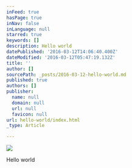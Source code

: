 ```yaml
---
inFeed: true
hasPage: true
inNav: false
inLanguage: null
starred: true
keywords: []
description: Hello world
datePublished: '2016-03-12T14:06:40.400Z'
dateModified: '2016-03-12T05:47:19.132Z'
title: ''
author: []
sourcePath: _posts/2016-03-12-hello-world.md
published: true
authors: []
publisher:
  name: null
  domain: null
  url: null
  favicon: null
url: hello-world/index.html
_type: Article

---
```

![](https://the-grid-user-content.s3-us-west-2.amazonaws.com/94d12d1b-dec6-47de-92c2-c921bc52affb.jpg)

Hello world